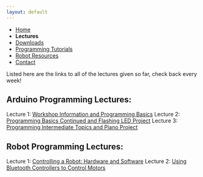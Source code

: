```yaml
---
layout: default
---
```

* [Home](../index.md)
* **Lectures**
* [Downloads](Downloads.md)
* [Programming Tutorials](Programming_Tutorials.md)
* [Robot Resources](Robot_Resources.md)
* [Contact](Contact.md) 


Listed here are the links to all of the lectures given so far, check back every week!

## Arduino Programming Lectures:
Lecture 1: [Workshop Information and Programming Basics](goo.gl/cPQiM1)
Lecture 2: [Programming Basics Continued and Flashing LED Project](goo.gl/VL72jb)
Lecture 3: [Programming Intermediate Topics and Piano Project](goo.gl/EGYP81)

## Robot Programming Lectures:
Lecture 1: [Controlling a Robot: Hardware and Software](goo.gl/s2MSKD)
Lecture 2: [Using Bluetooth Controllers to Control Motors](goo.gl/SS2JNc)

